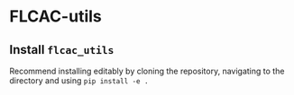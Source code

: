 # FLCAC-utils

## Install `flcac_utils`

Recommend installing editably by cloning the repository, navigating to the directory and using
`pip install -e .`

